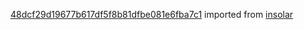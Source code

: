 [48dcf29d19677b617df5f8b81dfbe081e6fba7c1](https://github.com/insolar/insolar/commit/48dcf29d19677b617df5f8b81dfbe081e6fba7c1) imported from [insolar](https://github.com/insolar/insolar)
